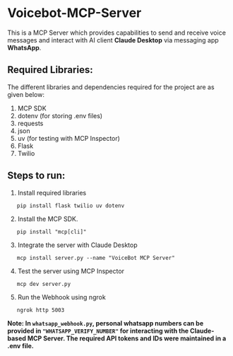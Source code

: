 # Voicebot-MCP-Server

This is a MCP Server which provides capabilities to send and receive voice messages and interact with AI client **Claude Desktop** via messaging app **WhatsApp**.

## Required Libraries:
The different libraries and dependencies required for the project are as given below:

1. MCP SDK
2. dotenv (for storing .env files)
3. requests
4. json
5. uv (for testing with MCP Inspector)
6. Flask
7. Twilio

## Steps to run:

1. Install required libraries
```
   pip install flask twilio uv dotenv
```
2. Install the MCP SDK.
```
   pip install "mcp[cli]"
```
3. Integrate the server with Claude Desktop
```
   mcp install server.py --name "VoiceBot MCP Server"
```
4. Test the server using MCP Inspector
```
   mcp dev server.py
```
5. Run the Webhook using ngrok
```
   ngrok http 5003
```

**Note: In ```whatsapp_webhook.py```, personal whatsapp numbers can be provided in ```"WHATSAPP_VERIFY_NUMBER"``` for interacting with the Claude-based MCP Server.
  The required API tokens and IDs were maintained in a .env file.**
